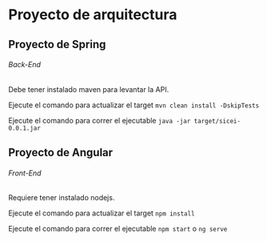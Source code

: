 # Proyecto de arquitectura #

## Proyecto de Spring ##
###### Back-End

Debe tener instalado maven para levantar la API.

Ejecute el comando para actualizar el target `mvn clean install -DskipTests`

Ejecute el comando para correr el ejecutable `java -jar target/sicei-0.0.1.jar`

## Proyecto de Angular ##
###### Front-End

Requiere tener instalado nodejs.

Ejecute el comando para actualizar el target `npm install`

Ejecute el comando para correr el ejecutable `npm start` o `ng serve`
